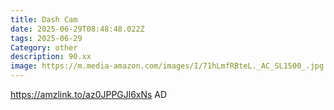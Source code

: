 ```yaml
---
title: Dash Cam
date: 2025-06-29T08:48:48.022Z
tags: 2025-06-29
Category: other
description: 90.xx
image: https://m.media-amazon.com/images/I/71hLmfRBteL._AC_SL1500_.jpg
---
```

https://amzlink.to/az0JPPGJl6xNs
AD